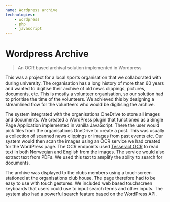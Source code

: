 ```yaml
---
name: Wordpress archive
technologies:
    - wordpress
    - php
    - javascript
---
```


# Wordpress Archive

> An OCR based archival solution implemented in Wordpress

This was a project for a local sports organisation that we collaborated with
during university. The organisation has a long history of more than 60 years
and wanted to digitise their archive of old news clippings, pictures, documents,
etc. This is mostly a volunteer organisation, so our solution had to prioritise
the time of the volunteers. We achieved this by designing a streamlined flow for
the volunteers who would be digitising the archive.

The system integrated with the organisations OneDrive to store all images and
documents. We created a WordPress plugin that functioned as a Single Page
Application implemented in vanilla JavaScript. There the user would pick files
from the organisations OneDrive to create a post. This was usually a collection
of scanned news clippings or images from past events etc. Our system would then
scan the images using an OCR service we had created for the WordPress page. The
OCR endpoints used [Tesseract OCR](https://github.com/tesseract-ocr/tesseract)
to read text in both Norwegian and English from the images. The service would
also extract text from PDFs. We used this text to amplify the ability to search
for documents.

The archive was displayed to the clubs members using a touchscreen stationed at
the organisations club house. The page therefore had to be easy to use with
touch gestures. We included web based touchscreen keyboards that users could
use to input search terms and other inputs. The system also had a powerful
search feature based on the WordPress API.

